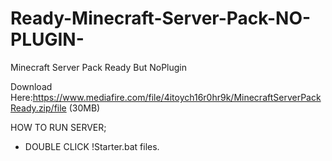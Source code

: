 # Ready-Minecraft-Server-Pack-NO-PLUGIN-

Minecraft Server Pack Ready But NoPlugin

Download Here:https://www.mediafire.com/file/4itoych16r0hr9k/MinecraftServerPackReady.zip/file (30MB)

HOW TO RUN SERVER;
- DOUBLE CLICK !Starter.bat files.
